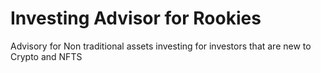 # Investing Advisor for Rookies
Advisory for Non traditional assets investing for investors that are new to Crypto and NFTS
